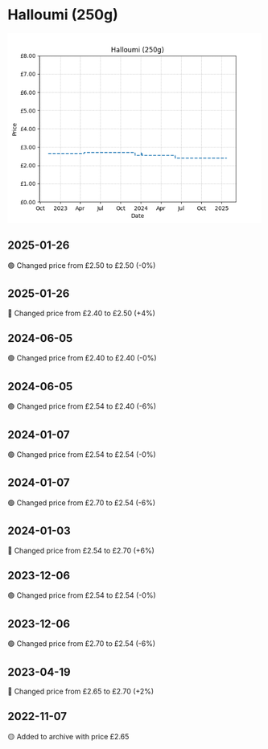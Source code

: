 # Halloumi (250g)
![](charts/product-65186011.png)
## 2025-01-26
🟢 Changed price from £2.50 to £2.50 (-0%)
## 2025-01-26
🔴 Changed price from £2.40 to £2.50 (+4%)
## 2024-06-05
🟢 Changed price from £2.40 to £2.40 (-0%)
## 2024-06-05
🟢 Changed price from £2.54 to £2.40 (-6%)
## 2024-01-07
🟢 Changed price from £2.54 to £2.54 (-0%)
## 2024-01-07
🟢 Changed price from £2.70 to £2.54 (-6%)
## 2024-01-03
🔴 Changed price from £2.54 to £2.70 (+6%)
## 2023-12-06
🟢 Changed price from £2.54 to £2.54 (-0%)
## 2023-12-06
🟢 Changed price from £2.70 to £2.54 (-6%)
## 2023-04-19
🔴 Changed price from £2.65 to £2.70 (+2%)
## 2022-11-07
🟡 Added to archive with price £2.65